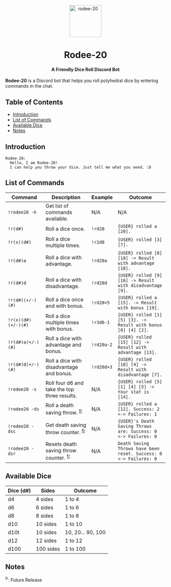 <div align="center">
  <img src="#" alt="rodee-20" height="100">
  <h1>Rodee-20</h1>
  <h4>A Friendly Dice Roll Discord Bot</h4>
</div>

**Rodee-20** is a Discord bot that helps you roll polyhedral dice by entering commands in the chat.

## Table of Contents

- [Introduction](#Introduction)
- [List of Commands](#List-of-Commands)
- [Available Dice](#Available-Dice)
- [Notes](#Notes)

## Introduction

```
Rodee-20:
  Hello, I am Rodee-20!
  I can help you throw your dice. Just tell me what you need. :D
```

## List of Commands

| Command             | Description                                                        | Example    | Outcome                                                           |
| ------------------- | ------------------------------------------------------------------ | ---------- | ----------------------------------------------------------------- |
| `!rodee20 -h`       | Get list of commands available.                                    | N/A        | N/A                                                               |
| `!r(d#)`            | Roll a dice once.                                                  | `!rd20`    | `{USER} rolled a [20].`                                           |
| `!r(x)(d#)`         | Roll a dice multiple times.                                        | `!r2d8`    | `{USER} rolled [3] [7].`                                          |
| `!r(d#)a`           | Roll a dice with advantage.                                        | `!rd20a`   | `{USER} rolled [8] [18] -> Result with advantage [18].`           |
| `!r(d#)d`           | Roll a dice with disadvantage.                                     | `!rd20d`   | `{USER} rolled [9] [16] -> Result with disadvantage [9].`         |
| `!r(d#)(+/-)(#)`    | Roll a dice once and with bonus.                                   | `!rd20+5`  | `{USER} rolled a [15]. -> Result with bonus [19].`                |
| `!r(x)(d#)(+/-)(#)` | Roll a dice multiple times with bonus.                             | `!r3d6-1`  | `{USER} rolled [1] [5] [3]. -> Result with bonus [0] [4] [2].`    |
| `!r(d#)a(+/-)(#)`   | Roll a dice with advantage and bonus.                              | `!rd20a-2` | `{USER} rolled [15] [12] -> Result with advantage [13].`          |
| `!r(d#)d(+/-)(#)`   | Roll a dice with disadvantage and bonus.                           | `!rd20d+3` | `{USER} rolled [10] [4] -> Result with disadvantage [7].`         |
| `!rodee20 -s`       | Roll four d6 and take the top three results.                       | N/A        | `{USER} rolled [5] [1] [4] [5] -> Your stat is [14].`             |
| `!rodee20 -ds`      | Roll a death saving throw. <sup><a href="#fr">fr</a></sup>         | N/A        | `{USER} rolled a [12]. Success: 2 <-> Failures: 1`                |
| `!rodee20 -dsc`     | Get death saving throw counter. <sup><a href="#fr">fr</a></sup>    | N/A        | `{USER}'s Death Saving Throws are: Success: 0 <-> Failures: 0`    |
| `!rodee20 -dsr`     | Resets death saving throw counter. <sup><a href="#fr">fr</a></sup> | N/A        | `Death Saving Throws have been reset. Success: 0 <-> Failures: 0` |

## Available Dice

| Dice (d#) | Sides     | Outcome           |
| --------- | --------- | ----------------- |
| d4        | 4 sides   | 1 to 4            |
| d6        | 6 sides   | 1 to 6            |
| d8        | 8 sides   | 1 to 8            |
| d10       | 10 sides  | 1 to 10           |
| d10t      | 10 sides  | 10, 20... 90, 100 |
| d12       | 12 sides  | 1 to 12           |
| d100      | 100 sides | 1 to 100          |

## Notes

<sup><a id="fr">fr</a></sup>: Future Release
